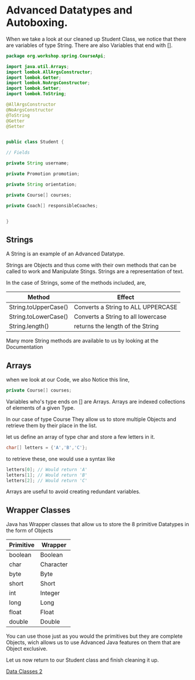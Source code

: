 
# Advanced Datatypes and Autoboxing.

When we take a look at our cleaned up Student Class, we notice that there are variables of type String.
There are also Variables that end with [].

``` java
package org.workshop.spring.CourseApi;

import java.util.Arrays;
import lombok.AllArgsConstructor;
import lombok.Getter;
import lombok.NoArgsConstructor;
import lombok.Setter;
import lombok.ToString;

@AllArgsConstructor
@NoArgsConstructor
@ToString
@Getter
@Setter


public class Student {

// Fields

private String username;

private Promotion promotion;

private String orientation;

private Course[] courses;

private Coach[] responsibleCoaches;


}
```

## Strings

A String is an example of an Advanced Datatype.

Strings are Objects and thus come with their own methods that can be called to work and Manipulate Stings. Strings are a representation of text.

In the case of Strings, some of the methods included, are,

| Method               | Effect                             |
| -------------------- | ---------------------------------- |
| String.toUpperCase() | Converts a String to ALL UPPERCASE |
| String.toLowerCase() | Converts a String to all lowercase |
| String.length()      | returns the length of the String   |

Many more String methods are available to us by looking at the Documentation

## Arrays

when we look at our Code, we also Notice this line,

```Java
private Course[] courses;

```

Variables who's type ends on [] are Arrays.
Arrays are indexed collections of elements of a given Type.

In our case of type Course
They allow us to store multiple Objects and retrieve them by their place in the list.

let us define an array of type char and store a few letters in it.

```Java
char[] letters = {'A','B','C'};
```

to retrieve these, one would use a syntax like

```Java
letters[0]; // Would return 'A'
letters[1]; // Would return 'B'
letters[2]; // Would return 'C'
```

Arrays are useful to avoid creating redundant variables.


## Wrapper Classes

Java has Wrapper classes that allow us to store the 8 primitive Datatypes in the form of Objects


| Primitive | Wrapper   |
| --------- | --------- |
| boolean   | Boolean   |
| char      | Character |
| byte      | Byte      |
| short     | Short     |
| int       | Integer   |
| long      | Long      |
| float     | Float     |
| double    | Double    |

You can use those just as you would the primitives but they are complete Objects, wich allows us to use Advanced Java features on them that are Object exclusive.

Let us now  return to our Student class and finish cleaning it up.

[Data Classes 2](https://github.com/TripsJ/Spring-API-Workshop-1/blob/main/Dataclasses_2.md)

